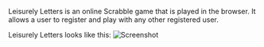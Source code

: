 Leisurely Letters is an online Scrabble game that is played in the browser. It allows a user to register and play with any other registered user.

Leisurely Letters looks like this:
![Screenshot](http://static.leisurelyletters.com/ll4.png)
